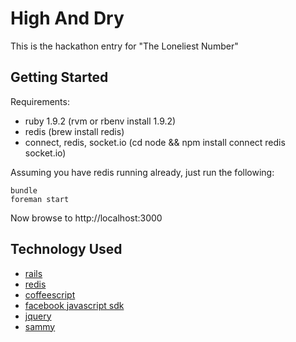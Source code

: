 # High And Dry

This is the hackathon entry for "The Loneliest Number"

## Getting Started

Requirements:

* ruby 1.9.2 (rvm or rbenv install 1.9.2)
* redis (brew install redis)
* connect, redis, socket.io (cd node && npm install connect redis socket.io)

Assuming you have redis running already, just run the following:

    bundle
    foreman start

Now browse to http://localhost:3000

## Technology Used

* [rails](http://guides.rails.info)
* [redis](http://redis.io)
* [coffeescript](http://jashkenas.github.com/coffee-script)
* [facebook javascript sdk](http://developers.facebook.com/docs/reference/javascript/)
* [jquery](http://jquery.com)
* [sammy](http://sammyjs.org)

